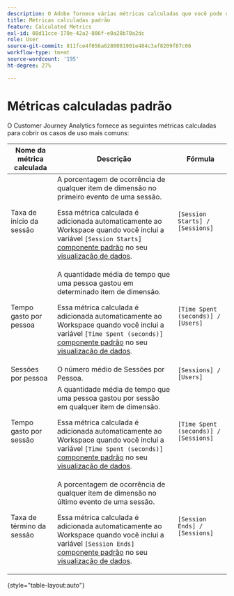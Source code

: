 ```yaml
---
description: O Adobe fornece várias métricas calculadas que você pode usar. Esta página lista essas métricas e seus usos pretendidos.
title: Métricas calculadas padrão
feature: Calculated Metrics
exl-id: 08d11cce-170e-42a2-806f-e0a28b70a2dc
role: User
source-git-commit: 811fce4f056a6280081901e484c3af8209f87c06
workflow-type: tm+mt
source-wordcount: '195'
ht-degree: 27%

---
```


# Métricas calculadas padrão

O Customer Journey Analytics fornece as seguintes métricas calculadas para cobrir os casos de uso mais comuns:

| Nome da métrica calculada | Descrição | Fórmula |
|---------|----------|---------|
| Taxa de início da sessão | A porcentagem de ocorrência de qualquer item de dimensão no primeiro evento de uma sessão.<p>Essa métrica calculada é adicionada automaticamente ao Workspace quando você inclui a variável `[Session Starts]` [componente padrão](/help/data-views/component-reference.md) no seu [visualização de dados](/help/data-views/create-dataview.md).</p> | `[Session Starts] / [Sessions]` |
| Tempo gasto por pessoa | A quantidade média de tempo que uma pessoa gastou em determinado item de dimensão.<p>Essa métrica calculada é adicionada automaticamente ao Workspace quando você inclui a variável `[Time Spent (seconds)]` [componente padrão](/help/data-views/component-reference.md) no seu [visualização de dados](/help/data-views/create-dataview.md).</p> | `[Time Spent (seconds)] / [Users]` |
| Sessões por pessoa | O número médio de Sessões por Pessoa. | `[Sessions] / [Users]` |
| Tempo gasto por sessão | A quantidade média de tempo que uma pessoa gastou por sessão em qualquer item de dimensão.<p>Essa métrica calculada é adicionada automaticamente ao Workspace quando você inclui a variável `[Time Spent (seconds)]` [componente padrão](/help/data-views/component-reference.md) no seu [visualização de dados](/help/data-views/create-dataview.md).</p> | `[Time Spent (seconds)] / [Sessions]` |
| Taxa de término da sessão | A porcentagem de ocorrência de qualquer item de dimensão no último evento de uma sessão. <p>Essa métrica calculada é adicionada automaticamente ao Workspace quando você inclui a variável `[Session Ends]` [componente padrão](/help/data-views/component-reference.md) no seu [visualização de dados](/help/data-views/create-dataview.md).</p> | `[Session Ends] / [Sessions]` |

{style="table-layout:auto"}
